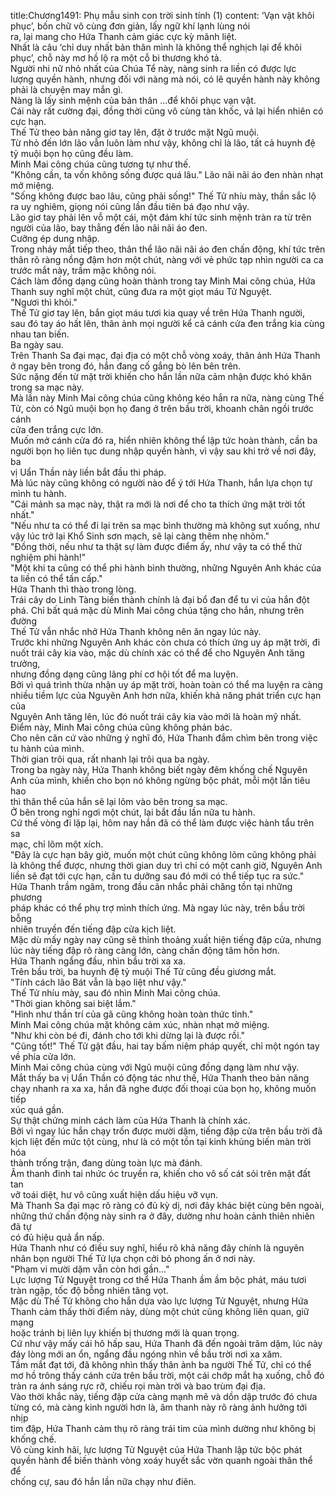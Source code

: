 title:Chương1491: Phụ mẫu sinh con trời sinh tính (1)
content:
‘Vạn vật khôi phục’, bốn chữ vô cùng đơn giản, lấy ngữ khí lạnh lùng nói<br>ra, lại mang cho Hứa Thanh cảm giác cực kỳ mãnh liệt.<br>Nhất là câu ‘chỉ duy nhất bản thân mình là không thể nghịch lại để khôi<br>phục’, chỗ này mơ hồ lộ ra một cỗ bi thương khó tả.<br>Người nhi nữ nhỏ nhất của Chúa Tể này, nàng sinh ra liền có được lực<br>lượng quyền hành, nhưng đối với nàng mà nói, có lẽ quyền hành này không<br>phải là chuyện may mắn gì.<br>Nàng là lấy sinh mệnh của bản thân …để khôi phục vạn vật.<br>Cái này rất cường đại, đồng thời cũng vô cùng tàn khốc, vả lại hiển nhiên có<br>cực hạn.<br>Thế Tử theo bản năng giơ tay lên, đặt ở trước mặt Ngũ muội.<br>Từ nhỏ đến lớn lão vẫn luôn làm như vậy, không chỉ là lão, tất cả huynh đệ<br>tỷ muội bọn họ cũng đều làm.<br>Minh Mai công chúa cũng tương tự như thế.<br>"Không cần, ta vốn không sống được quá lâu." Lão nãi nãi áo đen nhàn nhạt<br>mở miệng.<br>"Sống không được bao lâu, cũng phải sống!" Thế Tử nhíu mày, thần sắc lộ<br>ra uy nghiêm, giọng nói cũng lần đầu tiên bá đạo như vậy.<br>Lão giơ tay phải lên vỗ một cái, một đám khí tức sinh mệnh tràn ra từ trên<br>người của lão, bay thẳng đến lão nãi nãi áo đen.<br>Cưỡng ép dung nhập.<br>Trong nháy mắt tiếp theo, thân thể lão nãi nãi áo đen chấn động, khí tức trên<br>thân rõ ràng nồng đậm hơn một chút, nàng với vẻ phức tạp nhìn người ca ca<br>trước mắt này, trầm mặc không nói.<br>Cách làm đồng dạng cũng hoàn thành trong tay Minh Mai công chúa, Hứa<br>Thanh suy nghĩ một chút, cũng đưa ra một giọt máu Tử Nguyệt.<br>"Ngươi thì khỏi."<br>Thế Tử giơ tay lên, bắn giọt máu tươi kia quay về trên Hứa Thanh người,<br>sau đó tay áo hất lên, thân ảnh mọi người kể cả cánh cửa đen trắng kia cùng<br>nhau tan biến.<br>Ba ngày sau.<br>Trên Thanh Sa đại mạc, đại địa có một chỗ vòng xoáy, thân ảnh Hứa Thanh<br>ở ngay bên trong đó, hắn đang cố gắng bò lên bên trên.<br>Sức nặng đến từ mặt trời khiến cho hắn lần nữa cảm nhận được khó khăn<br>trong sa mạc này.<br>Mà lần này Minh Mai công chúa cũng không kéo hắn ra nữa, nàng cùng Thế<br>Tử, còn có Ngũ muội bọn họ đang ở trên bầu trời, khoanh chân ngồi trước cánh<br>cửa đen trắng cực lớn.<br>Muốn mở cánh cửa đó ra, hiển nhiên không thể lập tức hoàn thành, cần ba<br>người bọn họ liên tục dung nhập quyền hành, vì vậy sau khi trở về nơi đây, ba<br>vị Uẩn Thần này liền bắt đầu thi pháp.<br>Mà lúc này cũng không có người nào để ý tới Hứa Thanh, hắn lựa chọn tự<br>mình tu hành.<br>"Cái mảnh sa mạc này, thật ra mới là nơi để cho ta thích ứng mặt trời tốt<br>nhất."<br>"Nếu như ta có thể đi lại trên sa mạc bình thường mà không sụt xuống, như<br>vậy lúc trở lại Khổ Sinh sơn mạch, sẽ lại càng thêm nhẹ nhõm."<br>"Đồng thời, nếu như ta thật sự làm được điểm ấy, như vậy ta có thể thử<br>nghiệm phi hành!"<br>"Một khi ta cũng có thể phi hành bình thường, những Nguyên Anh khác của<br>ta liền có thể tấn cấp."<br>Hứa Thanh thì thào trong lòng.<br>Trái cây do Linh Tàng biến thành chính là đại bổ đan để tu vi của hắn đột<br>phá. Chỉ bất quá mặc dù Minh Mai công chúa tặng cho hắn, nhưng trên đường<br>Thế Tử vẫn nhắc nhở Hứa Thanh không nên ăn ngay lúc này.<br>Trước khi những Nguyên Anh khác còn chưa có thích ứng uy áp mặt trời, đi<br>nuốt trái cây kia vào, mặc dù chính xác có thể để cho Nguyên Anh tăng trưởng,<br>nhưng đồng dạng cũng lãng phí cơ hội tốt để ma luyện.<br>Bởi vì quá trình thừa nhận uy áp mặt trời, hoàn toàn có thể ma luyện ra càng<br>nhiều tiềm lực của Nguyên Anh hơn nữa, khiến khả năng phát triển cực hạn của<br>Nguyên Anh tăng lên, lúc đó nuốt trái cây kia vào mới là hoàn mỹ nhất.<br>Điểm này, Minh Mai công chúa cũng không phản bác.<br>Cho nên căn cứ vào những ý nghĩ đó, Hứa Thanh đắm chìm bên trong việc<br>tu hành của mình.<br>Thời gian trôi qua, rất nhanh lại trôi qua ba ngày.<br>Trong ba ngày này, Hứa Thanh không biết ngày đêm khống chế Nguyên<br>Anh của mình, khiến cho bọn nó không ngừng bộc phát, mỗi một lần tiêu hao<br>thì thân thể của hắn sẽ lại lõm vào bên trong sa mạc.<br>Ở bên trong nghỉ ngơi một chút, lại bắt đầu lần nữa tu hành.<br>Cứ thế vòng đi lặp lại, hôm nay hắn đã có thể làm được việc hành tẩu trên sa<br>mạc, chỉ lõm một xích.<br>"Đây là cực hạn bây giờ, muốn một chút cũng không lõm cũng không phải<br>là không thể được, nhưng thời gian duy trì chỉ có một canh giờ, Nguyên Anh<br>liền sẽ đạt tới cực hạn, cần tu dưỡng sau đó mới có thể tiếp tục ra sức."<br>Hứa Thanh trầm ngâm, trong đầu cân nhắc phải chăng tồn tại những phương<br>pháp khác có thể phụ trợ mình thích ứng. Mà ngay lúc này, trên bầu trời bỗng<br>nhiên truyền đến tiếng đập cửa kịch liệt.<br>Mặc dù mấy ngày nay cũng sẽ thỉnh thoảng xuất hiện tiếng đập cửa, nhưng<br>lúc này tiếng đập rõ ràng càng lớn, càng chấn động tâm hồn hơn.<br>Hứa Thanh ngẩng đầu, nhìn bầu trời xa xa.<br>Trên bầu trời, ba huynh đệ tỷ muội Thế Tử cũng đều giương mắt.<br>"Tính cách lão Bát vẫn là bạo liệt như vậy."<br>Thế Tử nhíu mày, sau đó nhìn Minh Mai công chúa.<br>"Thời gian không sai biệt lắm."<br>"Hình như thần trí của gã cũng không hoàn toàn thức tỉnh."<br>Minh Mai công chúa mặt không cảm xúc, nhàn nhạt mở miệng.<br>"Như khi còn bé đi, đánh cho tới khi dừng lại là được rồi."<br>"Cũng tốt!" Thế Tử gật đầu, hai tay bấm niệm pháp quyết, chỉ một ngón tay<br>về phía cửa lớn.<br>Minh Mai công chúa cùng với Ngũ muội cũng đồng dạng làm như vậy.<br>Mắt thấy ba vị Uẩn Thần có động tác như thế, Hứa Thanh theo bản năng<br>chạy nhanh ra xa xa, hắn đã nghe được đối thoại của bọn họ, không muốn tiếp<br>xúc quá gần.<br>Sự thật chứng minh cách làm của Hứa Thanh là chính xác.<br>Bởi vì ngay lúc hắn chạy trốn được mười dặm, tiếng đập cửa trên bầu trời đã<br>kịch liệt đến mức tột cùng, như là có một tồn tại kinh khủng biến màn trời hóa<br>thành trống trận, đang dùng toàn lực mà đánh.<br>Âm thanh đinh tai nhức óc truyền ra, khiến cho vô số cát sỏi trên mặt đất tan<br>vỡ toái diệt, hư vô cũng xuất hiện dấu hiệu vỡ vụn.<br>Mà Thanh Sa đại mạc rõ ràng có đủ kỳ dị, nơi đây khác biệt cùng bên ngoài,<br>những thứ chấn động này sinh ra ở đây, dường như hoàn cảnh thiên nhiên đã tự<br>có đủ hiệu quả ẩn nấp.<br>Hứa Thanh như có điều suy nghĩ, hiểu rõ khả năng đây chính là nguyên<br>nhân bọn người Thế Tử lựa chọn cởi bỏ phong ấn ở nơi này.<br>"Phạm vi mười dặm vẫn còn hơi gần..."<br>Lực lượng Tử Nguyệt trong cơ thể Hứa Thanh ầm ầm bộc phát, máu tươi<br>tràn ngập, tốc độ bỗng nhiên tăng vọt.<br>Mặc dù Thế Tử không cho hắn dựa vào lực lượng Tử Nguyệt, nhưng Hứa<br>Thanh cảm thấy thời điểm này, dùng một chút cũng không liên quan, giữ mạng<br>hoặc tránh bị liên lụy khiến bị thương mới là quan trọng.<br>Cứ như vậy mấy cái hô hấp sau, Hứa Thanh đã đến ngoài trăm dặm, lúc này<br>đáy lòng mới an ổn, ngẩng đầu ngóng nhìn về bầu trời nơi xa xăm.<br>Tầm mắt đạt tới, đã không nhìn thấy thân ảnh ba người Thế Tử, chỉ có thể<br>mơ hồ trông thấy cánh cửa trên bầu trời, một cái chớp mắt hạ xuống, chỗ đó<br>tràn ra ánh sáng rực rỡ, chiếu rọi màn trời và bao trùm đại địa.<br>Vào thời khắc này, tiếng đập cửa càng mạnh mẽ và dồn dập trước đó chưa<br>từng có, mà càng kinh người hơn là, âm thanh này rõ ràng ảnh hưởng tới nhịp<br>tim đập, Hứa Thanh cảm thụ rõ ràng trái tim của mình dường như không bị<br>khống chế.<br>Vô cùng kinh hãi, lực lượng Tử Nguyệt của Hứa Thanh lập tức bộc phát<br>quyền hành để biến thành vòng xoáy huyết sắc vờn quanh ngoài thân thể để<br>chống cự, sau đó hắn lần nữa chạy như điên.